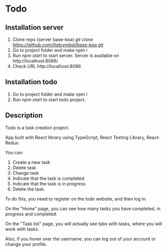 # Todo

## Installation server
1) Clone repo (server base-koa) *git clone https://github.com/iliatcymbal/base-koa.git*
2) Go to project folder and make *npm i*
3) Run *npm start* to start server. Server is available on http://localhost:8086/
4) Check URL http://localhost:8086

## Installation todo
1) Go to project folder and make *npm i*
2) Run *npm start* to start todo project.

## Description
Todo is a task creation project.

App built with React library using TypeScript, React Testing Library, React-Redux. 

You can:
1) Create a new task
2) Delete task
3) Change task
4) Indicate that the task is completed
5) Indicate that the task is in progress
6) Delete the task.

To do this, you need to register on the todo website, and then log in.

On the "Home" page, you can see how many tasks you have completed, in progress and completed.

On the "Task list" page, you will actually see tabs with tasks, where you will work with tasks.

Also, if you hover over the username, you can log out of your account or change your profile.

